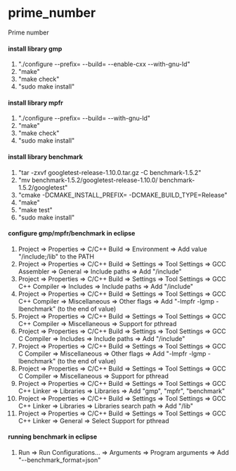 # prime_number
Prime number

#### install library gmp
1. "./configure --prefix= --build= --enable-cxx --with-gnu-ld" 
2. "make" 
3. "make check"
4. "sudo make install"

#### install library mpfr
1. "./configure --prefix= --build= --with-gnu-ld"
2. "make" 
3. "make check"
4. "sudo make install"

#### install library benchmark
1. "tar -zxvf googletest-release-1.10.0.tar.gz -C benchmark-1.5.2"
2. "mv benchmark-1.5.2/googletest-release-1.10.0/ benchmark-1.5.2/googletest"
3. "cmake -DCMAKE_INSTALL_PREFIX= -DCMAKE_BUILD_TYPE=Release" 
4. "make"
5. "make test"
6. "sudo make install"

#### configure gmp/mpfr/benchmark in eclipse
1. Project => Properties => C/C++ Build => Environment => Add value "/include;/lib" to the PATH 
2. Project => Properties => C/C++ Build => Settings => Tool Settings => GCC Assembler => General => Include paths => Add "/include"
3. Project => Properties => C/C++ Build => Settings => Tool Settings => GCC C++ Compiler => Includes => Include paths => Add "/include" 
4. Project => Properties => C/C++ Build => Settings => Tool Settings => GCC C++ Compiler => Miscellaneous => Other flags => Add "-lmpfr -lgmp -lbenchmark" (to the end of value)
5. Project => Properties => C/C++ Build => Settings => Tool Settings => GCC C++ Compiler => Miscellaneous => Support for pthread
6. Project => Properties => C/C++ Build => Settings => Tool Settings => GCC C Compiler => Includes => Include paths => Add "/include" 
7. Project => Properties => C/C++ Build => Settings => Tool Settings => GCC C Compiler => Miscellaneous => Other flags => Add "-lmpfr -lgmp -lbenchmark" (to the end of value)
8. Project => Properties => C/C++ Build => Settings => Tool Settings => GCC C Compiler => Miscellaneous => Support for pthread
9. Project => Properties => C/C++ Build => Settings => Tool Settings => GCC C++ Linker => Libraries => Libraries => Add "gmp", "mpfr", "benchmark"
10. Project => Properties => C/C++ Build => Settings => Tool Settings => GCC C++ Linker => Libraries => Libraries search path => Add "/lib"
11. Project => Properties => C/C++ Build => Settings => Tool Settings => GCC C++ Linker => General => Select Support for pthread

#### running benchmark in eclipse
1. Run => Run Configurations... => Arguments => Program arguments => Add "--benchmark_format=json"
